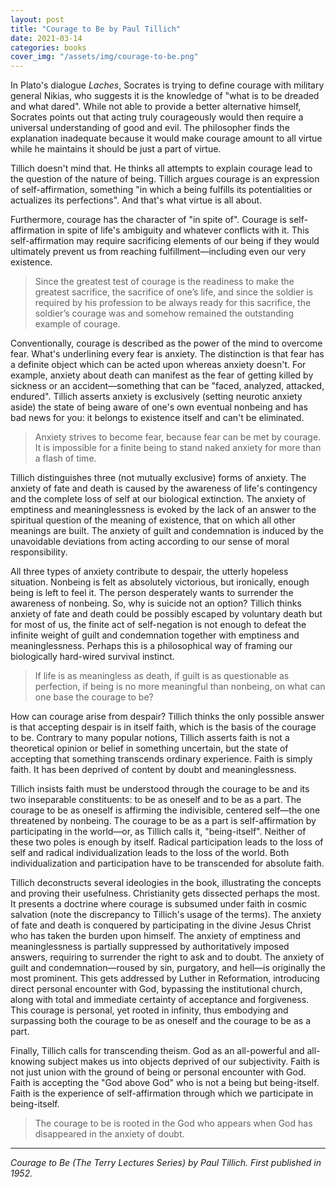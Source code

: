```yaml
---
layout: post
title: "Courage to Be by Paul Tillich"
date: 2021-03-14
categories: books
cover_img: "/assets/img/courage-to-be.png"
---
```


In Plato's dialogue _Laches_, Socrates is trying to define courage with military general Nikias, who suggests it is the knowledge of "what is to be dreaded and what dared". While not able to provide a better alternative himself, Socrates points out that acting truly courageously would then require a universal understanding of good and evil. The philosopher finds the explanation inadequate because it would make courage amount to all virtue while he maintains it should be just a part of virtue.

Tillich doesn't mind that. He thinks all attempts to explain courage lead to the question of the nature of being. Tillich argues courage is an expression of self-affirmation, something "in which a being fulfills its potentialities or actualizes its perfections". And that's what virtue is all about.

Furthermore, courage has the character of "in spite of". Courage is self-affirmation in spite of life's ambiguity and whatever conflicts with it. This self-affirmation may require sacrificing elements of our being if they would ultimately prevent us from reaching fulfillment—including even our very existence.

>Since the greatest test of courage is the readiness to make the greatest sacrifice, the sacrifice of one’s life, and since the soldier is required by his profession to be always ready for this sacrifice, the soldier’s courage was and somehow remained the outstanding example of courage.

Conventionally, courage is described as the power of the mind to overcome fear. What's underlining every fear is anxiety. The distinction is that fear has a definite object which can be acted upon whereas anxiety doesn't. For example, anxiety about death can manifest as the fear of getting killed by sickness or an accident—something that can be "faced, analyzed, attacked, endured". Tillich asserts anxiety is exclusively (setting neurotic anxiety aside) the state of being aware of one's own eventual nonbeing and has bad news for you: it belongs to existence itself and can't be eliminated.

>Anxiety strives to become fear, because fear can be met by courage. It is impossible for a finite being to stand naked anxiety for more than a flash of time.

Tillich distinguishes three (not mutually exclusive) forms of anxiety. The anxiety of fate and death is caused by the awareness of life's contingency and the complete loss of self at our biological extinction. The anxiety of emptiness and meaninglessness is evoked by the lack of an answer to the spiritual question of the meaning of existence, that on which all other meanings are built. The anxiety of guilt and condemnation is induced by the unavoidable deviations from acting according to our sense of moral responsibility. 

All three types of anxiety contribute to despair, the utterly hopeless situation. Nonbeing is felt as absolutely victorious, but ironically, enough being is left to feel it. The person desperately wants to surrender the awareness of nonbeing. So, why is suicide not an option? Tillich thinks anxiety of fate and death could be possibly escaped by voluntary death but for most of us, the finite act of self-negation is not enough to defeat the infinite weight of guilt and condemnation together with emptiness and meaninglessness. Perhaps this is a philosophical way of framing our biologically hard-wired survival instinct.

>If life is as meaningless as death, if guilt is as questionable as perfection, if being is no more meaningful than nonbeing, on what can one base the courage to be?

How can courage arise from despair? Tillich thinks the only possible answer is that accepting despair is in itself faith, which is the basis of the courage to be. Contrary to many popular notions, Tillich asserts faith is not a theoretical opinion or belief in something uncertain, but the state of accepting that something transcends ordinary experience. Faith is simply faith. It has been deprived of content by doubt and meaninglessness.

Tillich insists faith must be understood through the courage to be and its two inseparable constituents: to be as oneself and to be as a part. The courage to be as oneself is affirming the indivisible, centered self—the one threatened by nonbeing. The courage to be as a part is self-affirmation by participating in the world—or, as Tillich calls it, "being-itself". Neither of these two poles is enough by itself. Radical participation leads to the loss of self and radical individualization leads to the loss of the world. Both individualization and participation have to be transcended for absolute faith.

Tillich deconstructs several ideologies in the book, illustrating the concepts and proving their usefulness. Christianity gets dissected perhaps the most. It presents a doctrine where courage is subsumed under faith in cosmic salvation (note the discrepancy to Tillich's usage of the terms). The anxiety of fate and death is conquered by participating in the divine Jesus Christ who has taken the burden upon himself. The anxiety of emptiness and meaninglessness is partially suppressed by authoritatively imposed answers, requiring to surrender the right to ask and to doubt. The anxiety of guilt and condemnation—roused by sin, purgatory, and hell—is originally the most prominent. This gets addressed by Luther in Reformation, introducing direct personal encounter with God, bypassing the institutional church, along with total and immediate certainty of acceptance and forgiveness. This courage is personal, yet rooted in infinity, thus embodying and surpassing both the courage to be as oneself and the courage to be as a part.

Finally, Tillich calls for transcending theism. God as an all-powerful and all-knowing subject makes us into objects deprived of our subjectivity. Faith is not just union with the ground of being or personal encounter with God. Faith is accepting the "God above God" who is not a being but being-itself. Faith is the experience of self-affirmation through which we participate in being-itself.

>The courage to be is rooted in the God who appears when God has disappeared in the anxiety of doubt.

---

_Courage to Be (The Terry Lectures Series) by Paul Tillich. First published in 1952._